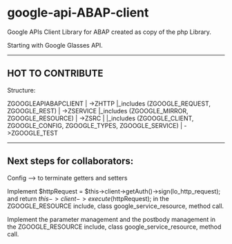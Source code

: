 google-api-ABAP-client
======================

Google APIs Client Library for ABAP created as copy of the php Library.

Starting with Google Glasses API.


-------------------
HOT TO CONTRIBUTE
-------------------

Structure:

ZGOOGLEAPIABAPCLIENT
|
->ZHTTP
   |_includes (ZGOOGLE_REQUEST, ZGOOGLE_REST)
|
->ZSERVICE
   |_includes (ZGOOGLE_MIRROR, ZGOOGLE_RESOURCE)
|
->ZSRC
|  |_includes (ZGOOGLE_CLIENT, ZGOOGLE_CONFIG, ZGOOGLE_TYPES, ZGOOGLE_SERVICE)
|
->ZGOOGLE_TEST


--------------------------------------
Next steps for collaborators:
--------------------------------------

Config --> to terminate getters and setters

Implement 
$httpRequest = $this->client->getAuth()->sign(lo_http_request);
and
return $this->client->execute($httpRequest);
in the ZGOOGLE_RESOURCE include, class google_service_resource, method call.

Implement the parameter management and the postbody management in the ZGOOGLE_RESOURCE include, class google_service_resource, method call.




